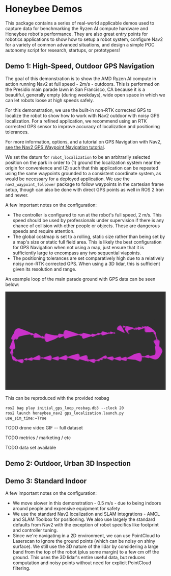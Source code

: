 # Honeybee Demos 

This package contains a series of real-world applicable demos used to capture data for benchmarking the Ryzen AI compute hardware and Honeybee robot's performance. They are also great entry points for robotics applications to show how to setup a robot system, configure Nav2 for a variety of common advanced situations, and design a simple POC autonomy script for research, startups, or prototypers!

## Demo 1: High-Speed, Outdoor GPS Navigation

The goal of this demonstration is to show the AMD Ryzen AI compute in action running Nav2 at full speed - 2m/s - outdoors. This is performed on the Presidio main parade lawn in San Francisco, CA because it is a beautiful, generally empty (during weekdays), wide open space in which we can let robots loose at high speeds safely.

For this demonstration, we use the built-in non-RTK corrected GPS to localize the robot to show how to work with Nav2 outdoor with noisy GPS localization. For a refined application, we recommend using an RTK corrected GPS sensor to improve accuracy of localization and positioning tolerances. 

For more information, options, and a tutorial on GPS Navigation with Nav2, [see the Nav2 GPS Waypoint Navigation tutorial](https://docs.nav2.org/tutorials/docs/navigation2_with_gps.html).

We set the datum for `robot_localization` to be an arbitrarily selected position on the park in order to (1) ground the localization system near the origin for convenience and (2) such that this application can be repeated using the same waypoints grounded to a consistent coordinate system, as would be necessary for a deployed application. We use the `nav2_waypoint_follower` package to follow waypoints in the cartesian frame setup, though can also be done with direct GPS points as well in ROS 2 Iron and newer.

A few important notes on the configuration:
- The controller is configured to run at the robot's full speed, 2 m/s. This speed should be used by professionals under supervision if there is any chance of collision with other people or objects. These are dangerous speeds and require attention.
- The global costmap is set to a rolling, static size rather than being set by a map's size or static full field area. This is likely the best configuration for GPS Navigation when not using a map, just ensure that it is sufficiently large to encompass any two sequential viapoints. 
- The positioning tolerances are set comparatively high due to a relatively noisy non-RTK corrected GPS. When using a 3D lidar, this is sufficient given its resolution and range.

An example loop of the main parade ground with GPS data can be seen below:

![ALT TEXT](./images/gps.png)

This can be reproduced with the provided rosbag

```
ros2 bag play initial_gps_loop_rosbag.db3 --clock 20
ros2 launch honeybee_nav2 gps_localization.launch.py use_sim_time:=True
```

TODO drone video GIF -- full dataset

TODO metrics / marketing / etc

TODO data set available 



## Demo 2: Outdoor, Urban 3D Inspection


## Demo 3: Standard Indoor 

A few important notes on the configuration:
- We move slower in this demonstration - 0.5 m/s - due to being indoors around people and expensive equipment for safety
- We use the standard Nav2 localization and SLAM integrations - AMCL and SLAM Toolbox for positioning. We also use largely the standard defaults from Nav2 with the exception of robot specifics like footprint and controller tuning.
- Since we're navigating in a 2D environment, we can use PointCloud to Laserscan to ignore the ground points (which can be noisy on shiny surface). We still use the 3D nature of the lidar by considering a large band from the top of the robot (plus some margin) to a few cm off the ground. This uses the 3D lidar's entire useful data, but reduces computation and noisy points without need for explicit PointCloud filtering.

